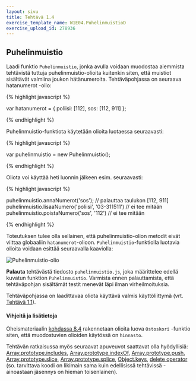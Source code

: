 ```yaml
---
layout: sivu
title: Tehtävä 1.4
exercise_template_name: W1E04.PuhelinmuistioD
exercise_upload_id: 278936
---
```


## Puhelinmuistio

Laadi funktio `Puhelinmuistio`, jonka avulla voidaan muodostaa aiemmista tehtävistä tuttuja puhelinmuistio-olioita kuitenkin siten, että muistiot sisältävät valmiina joukon hätänumeroita. Tehtäväpohjassa on seuraava hatanumerot -olio:

{% highlight javascript %}

var hatanumerot = {
    poliisi: [112],
    sos: [112, 911]
};

{% endhighlight %}


Puhelinmuistio-funktiota käytetään olioita luotaessa seuraavasti:


{% highlight javascript %}

var puhelinmuistio = new Puhelinmuistio();

{% endhighlight %}


Oliota voi käyttää heti luonnin jälkeen esim. seuraavasti:


{% highlight javascript %}

puhelinmuistio.annaNumerot('sos'); // palauttaa taulukon [112, 911]
puhelinmuistio.lisaaNumero('poliisi', '03-311511') // ei tee mitään
puhelinmuistio.poistaNumero('sos', '112') // ei tee mitään

{% endhighlight %}

Toteutuksen tulee olla sellainen, että puhelinmuistio-olion metodit eivät viittaa globaaliin `hatanumerot`-olioon. `Puhelinmuistio`-funktiolla luotavia olioita voidaan esittää seuraavalla kaaviolla:


![Puhelinmuistio-olio](../img/puhelinmuistio_olio_14.png "Puhelinmuistio-olio")

**Palauta** tehtävästä tiedosto `puhelinmuistio.js`, joka määrittelee edellä kuvatun funktion `Puhelinmuistio`. Varmista ennen palauttamista, että tehtäväpohjan sisältämät testit menevät läpi ilman virheilmoituksia.

Tehtäväpohjassa on laadittavaa oliota käyttävä valmis käyttöliittymä (vrt. [Tehtävä 1.1](../tehtava11)).

#### Vihjeitä ja lisätietoja

Oheismateriaalin [kohdassa 8.4]({{site.baseurl}}/weso/#8.4-Moduulien-ja-olioiden-yhdistäminen) rakennetaan olioita luova `Ostoskori` -funktio siten, että muodostuvien olioiden käytössä on `hinnasto`.

Tehtävän ratkaisussa myös seuraavat apuveuvot saattavat olla hyödyllisiä:
[Array.prototype.includes](https://developer.mozilla.org/en-US/docs/Web/JavaScript/Reference/Global_Objects/Array/includes),
[Array.prototype.indexOf](https://developer.mozilla.org/en-US/docs/Web/JavaScript/Reference/Global_Objects/Array/indexOf),
[Array.prototype.push](https://developer.mozilla.org/en-US/docs/Web/JavaScript/Reference/Global_Objects/Array/push),
[Array.prototype.slice](https://developer.mozilla.org/en-US/docs/Web/JavaScript/Reference/Global_Objects/Array/slice),
[Array.prototype.splice](https://developer.mozilla.org/en-US/docs/Web/JavaScript/Reference/Global_Objects/Array/splice),
[Object.keys](https://developer.mozilla.org/en-US/docs/Web/JavaScript/Reference/Global_Objects/Object/keys),
[delete operator](https://developer.mozilla.org/en-US/docs/Web/JavaScript/Reference/Operators/delete)
(so. tarvittava koodi on likimain sama kuin edellisissä tehtävissä - ainoastaan jäsennys on hieman toisenlainen).

